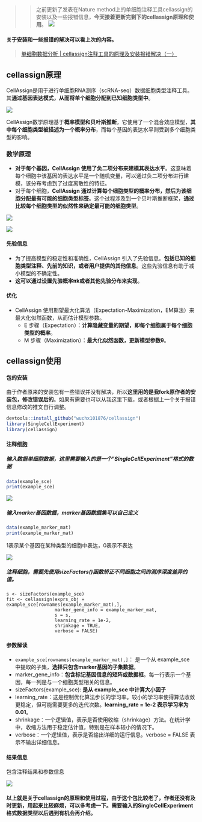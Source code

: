 >> 之前更新了发表在Nature method上的单细胞注释工具cellassign的安装以及一些报错信息，**今天接着更新完剩下的cellassign原理和使用**。
![](https://files.mdnice.com/user/23696/9a663b0d-d12f-4dd3-b730-d34de825883e.png)

#### 关于安装和一些报错的解决可以看上次的内容。
> [单细胞数据分析 | cellassign注释工具的原理及安装报错解决（一）](https://mp.weixin.qq.com/s?__biz=Mzg2NjYzNjQ4Ng==&mid=2247488613&idx=1&sn=de2403e008ee0b460456ae8f9b5783ff&chksm=ce4693ccf9311adaa43b73ebb3c9267c4595020d54ed914176078f5f7ef28ff2c6a28226b274&token=161811757&lang=zh_CN#rd)

## cellassign原理
CellAssign是用于进行单细胞RNA测序（scRNA-seq）数据细胞类型注释工具。其**通过基因表达模式，从而将单个细胞分配到已知细胞类型中**。

![](https://files.mdnice.com/user/23696/46c4222f-3974-43d8-a1a8-3ab26159a157.png)

CellAssign数学原理基于**概率模型和贝叶斯推断**，它使用了一个混合效应模型，**其中每个细胞类型被描述为一个概率分布**，而每个基因的表达水平则受到多个细胞类型的影响。

### 数学原理
- **对于每个基因，CellAssign 使用了负二项分布来建模其表达水平**。这意味着每个细胞中该基因的表达水平是一个随机变量，可以通过负二项分布进行建模，该分布考虑到了过度离散性的特征。
- 对于每个细胞，**CellAssign 通过计算每个细胞类型的概率分布，然后为该细胞分配最有可能的细胞类型标签**。这个过程涉及到一个贝叶斯推断框架，**通过比较每个细胞类型的似然性来确定最可能的细胞类型**。

![](https://files.mdnice.com/user/23696/2db26ee6-81d0-4b85-900e-99aefc53ef36.png)

![](https://files.mdnice.com/user/23696/dc0be374-04ba-4c35-9253-d6a8dafb2b0b.png)

#### 先验信息
- 为了提高模型的稳定性和准确性，CellAssign 引入了先验信息。**包括已知的细胞类型注释、先前的知识，或者用户提供的其他信息**。这些先验信息有助于减小模型的不确定性。
- **这可以通过设置先验概率πk或者其他先验分布来实现**。

#### 优化
- CellAssign 使用期望最大化算法（Expectation-Maximization，EM算法）来最大化似然函数，从而估计模型参数。
  - E 步骤（Expectation）：**计算隐藏变量的期望，即每个细胞属于每个细胞类型的概率**。
  - M 步骤（Maximization）：**最大化似然函数，更新模型参数θ**。

## cellassign使用

#### 包的安装
由于作者原来的安装包有一些错误并没有解决，所以**这里用的是我fork原作者的安装包，修改错误后的**。如果有需要也可以从我这里下载，或者根据上一个关于报错信息修改的推文自行调整。

```r
devtools::install_github("wuchx101876/cellassign")
library(SingleCellExperiment)
library(cellassign)
```

#### 注释细胞

##### 输入数据单细胞数据，这里需要输入的是一个"SingleCellExperiment"格式的数据

```r
data(example_sce)
print(example_sce)
```

![](https://files.mdnice.com/user/23696/22dfb0a7-b331-4e07-bb53-e2b346fe3aac.png)

##### 输入marker基因数据，marker基因数据集可以自己定义

```r
data(example_marker_mat)
print(example_marker_mat)
```
1表示某个基因在某种类型的细胞中表达，0表示不表达

![](https://files.mdnice.com/user/23696/0ede77f1-7074-44d1-8608-a9d081b551eb.png)

##### 注释细胞，**需要先使用sizeFactors()函数矫正不同细胞之间的测序深度差异的值**。
```
s <- sizeFactors(example_sce)
fit <- cellassign(exprs_obj = example_sce[rownames(example_marker_mat),], 
                  marker_gene_info = example_marker_mat, 
                  s = s, 
                  learning_rate = 1e-2, 
                  shrinkage = TRUE,
                  verbose = FALSE)
```
#### 参数解读
- `example_sce[rownames(example_marker_mat),]`： 是一个从 example_sce 中提取的子集，**选择只包含marker基因的子集数据**。
- marker_gene_info：**包含标记基因信息的矩阵或数据框**。每一行表示一个基因，每一列是与一个细胞类型相关的信息。
- sizeFactors(example_sce): **是从 example_sce 中计算大小因子**
- learning_rate：这是控制优化算法步长的学习率。较小的学习率使得算法收敛更稳定，但可能需要更多的迭代次数。**learning_rate = 1e-2 表示学习率为0.01**。
- shrinkage：一个逻辑值，表示是否使用收缩（shrinkage）方法。在统计学中，收缩方法用于稳定估计值，特别是在样本较小的情况下。
- verbose：一个逻辑值，表示是否输出详细的运行信息。verbose = FALSE 表示不输出详细信息。

#### 结果信息

包含注释结果和参数信息

![](https://files.mdnice.com/user/23696/d2778427-cac8-4fde-b82e-569f4855e933.png)

#### 以上就是关于cellassign的原理和使用过程，由于这个包比较老了，作者还没有及时更新，用起来比较麻烦，可以多考虑一下。需要输入的SingleCellExperiment格式数据类型以后遇到有机会再介绍。